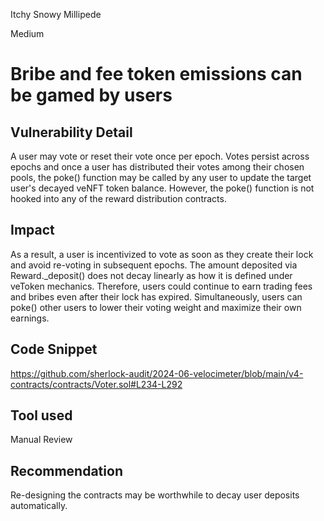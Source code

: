 Itchy Snowy Millipede

Medium

# Bribe and fee token emissions can be gamed by users

## Vulnerability Detail
 A user may vote or reset their vote once per epoch. Votes persist across epochs and once a user
has distributed their votes among their chosen pools, the poke() function may be called by any user to update the target user's decayed veNFT token balance. However, the poke() function is not hooked into any of the reward distribution contracts.

## Impact
As a result, a user is incentivized to vote as soon as they create their lock and avoid re-voting in subsequent epochs. The amount deposited via Reward._deposit() does not decay linearly as how it is defined under veToken mechanics. Therefore, users could continue to earn trading fees and bribes even after their lock has expired. Simultaneously, users can poke() other users to lower their voting weight and maximize their own earnings.

## Code Snippet
https://github.com/sherlock-audit/2024-06-velocimeter/blob/main/v4-contracts/contracts/Voter.sol#L234-L292

## Tool used

Manual Review

## Recommendation
Re-designing the contracts may be worthwhile to decay user deposits automatically.